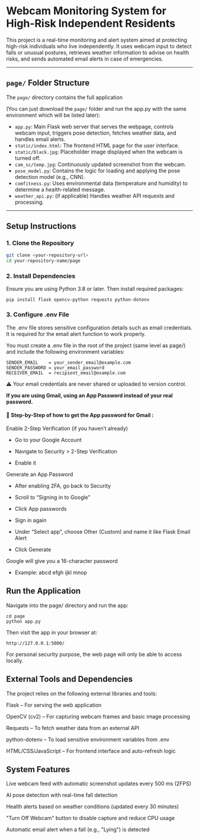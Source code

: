 # Webcam Monitoring System for High-Risk Independent Residents

This project is a real-time monitoring and alert system aimed at protecting high-risk individuals who live independently. It uses webcam input to detect falls or unusual postures, retrieves weather information to advise on health risks, and sends automated email alerts in case of emergencies.

---

## `page/` Folder Structure

The `page/` directory contains the full application  

(You can just download the `page/` folder and run the app.py with the same environment which will be listed later):

- `app.py`: Main Flask web server that serves the webpage, controls webcam input, triggers pose detection, fetches weather data, and handles email alerts.
- `static/index.html`: The frontend HTML page for the user interface.
- `static/black.jpg`: Placeholder image displayed when the webcam is turned off.
- `cam_sc/temp.jpg`: Continuously updated screenshot from the webcam.
- `pose_model.py`: Contains the logic for loading and applying the pose detection model (e.g., CNN).
- `comfitness.py`: Uses environmental data (temperature and humidity) to determine a health-related message.
- `weather_api.py`: (if applicable) Handles weather API requests and processing.

---

## Setup Instructions

### 1. Clone the Repository
```bash
git clone <your-repository-url>
cd your-repository-name/page
```


### 2. Install Dependencies
Ensure you are using Python 3.8 or later. Then install required packages:

```
pip install flask opencv-python requests python-dotenv
```

### 3. Configure .env File
The .env file stores sensitive configuration details such as email credentials. It is required for the email alert function to work properly.

You must create a .env file in the root of the project (same level as page/) and include the following environment variables:

```
SENDER_EMAIL    = your_sender_email@example.com
SENDER_PASSWORD = your_email_password
RECEIVER_EMAIL  = recipient_email@example.com
```

⚠️ Your email credentials are never shared or uploaded to version control.

**If you are using Gmail, using an App Password instead of your real password.**

#### 🔐 Step-by-Step of how to get the App password for Gmail :
Enable 2-Step Verification (if you haven’t already)

- Go to your Google Account

- Navigate to Security > 2-Step Verification

- Enable it

Generate an App Password

- After enabling 2FA, go back to Security

- Scroll to “Signing in to Google”

- Click App passwords

- Sign in again

- Under “Select app”, choose Other (Custom) and name it like Flask Email Alert

- Click Generate

Google will give you a 16-character password

- Example: abcd efgh ijkl mnop

## Run the Application
Navigate into the page/ directory and run the app:

```
cd page
python app.py
```

Then visit the app in your browser at:

```
http://127.0.0.1:5000/
```
For personal security purpose, the web page will only be able to access locally. 

## External Tools and Dependencies
The project relies on the following external libraries and tools:

Flask – For serving the web application

OpenCV (cv2) – For capturing webcam frames and basic image processing

Requests – To fetch weather data from an external API

python-dotenv – To load sensitive environment variables from .env

HTML/CSS/JavaScript – For frontend interface and auto-refresh logic

## System Features
Live webcam feed with automatic screenshot updates every 500 ms (2FPS)

AI pose detection with real-time fall detection

Health alerts based on weather conditions (updated every 30 minutes)

"Turn Off Webcam" button to disable capture and reduce CPU usage

Automatic email alert when a fall (e.g., "Lying") is detected

